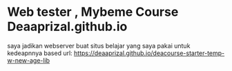 <h1>Web tester , Mybeme Course Deaaprizal.github.io</h1>

saya jadikan webserver buat situs belajar yang saya pakai untuk kedeapnnya
based url: https://deaaprizal.github.io/deacourse-starter-temp-w-new-age-lib
